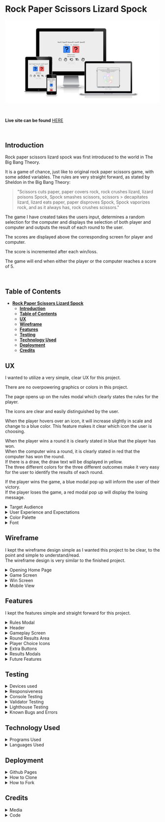 # **Rock Paper Scissors Lizard Spock**  

![Am i responsive image](readme-images/responsive.webp)  

<br>

**Live site can be found** [HERE](https://james-fitz.github.io/rock-paper-scissors-lizard-spock/)  

<br>

## **Introduction**  

Rock paper scissors lizard spock was first introduced to the world in The Big Bang Theory. 

It is a game of chance, just like to original rock paper scissors game, with some added variables.
The rules are very straight forward, as stated by Sheldon in the Big Bang Theory:
> "Scissors cuts paper, paper covers rock, rock crushes lizard, lizard poisons Spock, Spock smashes scissors, scissors > decapitates lizard, lizard eats paper, paper disproves Spock, Spock vaporizes rock, and as it always has, rock crushes scissors."
>

The game I have created takes the users input, determines a random selection for the computer and displays the selection of both player and computer and outputs the result of each round to the user.

The scores are displayed above the corresponding screen for player and computer.

The score is incremented after each win/loss.

The game will end when either the player or the computer reaches a score of 5.  

<br>

## **Table of Contents**
- [**Rock Paper Scissors Lizard Spock**](#rock-paper-scissors-lizard-spock)
  - [**Introduction**](#introduction)
  - [**Table of Contents**](#table-of-contents)
  - [**UX**](#ux)
  - [**Wireframe**](#wireframe)
  - [**Features**](#features)
  - [**Testing**](#testing)
  - [**Technology Used**](#technology-used)
  - [**Deployment**](#deployment)
  - [**Credits**](#credits)

## **UX**  

I wanted to utilize a very simple, clear UX for this project.  

There are no overpowering graphics or colors in this project.  

The page opens up on the rules modal which clearly states the rules for the player.  

The icons are clear and easily distinguished by the user.  

When the player hovers over an icon, it will increase slightly in scale and change to a blue color. This feature makes it clear which icon the user is choosing.  

When the player wins a round it is clearly stated in blue that the player has won.  
When the computer wins a round, it is clearly stated in red that the computer has won the round.  
If there is a draw, the draw text will be displayed in yellow.  
The three different colors for the three different outcomes make it very easy for the user to identify the results of each round.  

If the player wins the game, a blue modal pop up will inform the user of their victory.  
If the player loses the game, a red modal pop up will display the losing message.  

<details><summary>Target Audience</summary>  

- Fans of the Big Bang Theory.
- Anyone that enjoys a simple game of chance.

</details>

<details><summary>User Experience and Expectations</summary>  

- Simple game to play.
- Clear instructions and rules.
- Simple design and easy navigation.
- intuative design where results and outcomes are easily identified.
- Interactive controls.
- Responsive site that adjusts depending on the users device.

</details>

<details><summary>Color Palette</summary>  

I chose very simple colors for this project to ensure the design was simple, clear and easy for the user to differentiate between 
player/computer, and win/loss.  

I chose the classic blue versus red color scheme to denote the player versus computer respectively.

The blue color has been used throughout the project to show the user choices and victory for the user.
The red color has been used throught the project to show the computer choices and the computer victory.

![Image of color palette used](readme-images/color-palette.webp)  

</details>  

<details><summary>Font</summary>  

I chose a clean, simple font to maximise readability and ensure a positive user experience.  
![Image of font used](readme-images/font.webp)    

</details>   

## **Wireframe**    

I kept the wireframe design simple as I wanted this project to be clear, to the point and simple to understand/read.  
The wireframe design is very similar to the finished project.  

<details><summary>Opening Home Page</summary>  

- Opening home page  
![Image of wireframe homepage](readme-images/wireframe-homepage.webp)  

</details>  

<details><summary>Game Screen</summary>  

- Game Screen  
![Image of wireframe game screen](readme-images/wireframe-game-screen.webp)  

</details>  

<details><summary>Win Screen</summary>  

- Win screen  
![Image of wireframe win screen](readme-images/wireframe-win-screen.webp)  

</details>  

<details><summary>Mobile View</summary>  

- Mobile view  
![Image of wireframe mobile screen](readme-images/wireframe-mobile.webp)  

</details>  


## **Features**    

I kept the features simple and straight forward for this project. 

<details><summary>Rules Modal</summary>  

The rules modal is displayed as soon as the page is loaded.  
This ensures that the user will be presented with the rules immediately and will understand how the game works.  
The modal contains a small description of the game, the parameters for winning, and an image containing all the outcomes for each selection made.

![Rules image modal popup](readme-images/rules-modal.webp)  

</details>

<details><summary>Header</summary>

A simple header with icons corresponding to the relevent choices available in the game.

![Image of header](readme-images/header.webp)  

</details>

<details><summary>Gameplay Screen</summary>

This is the main gameplay area.  
The players choice icon is displayed in the blue box.  
The computers choice icon is displayed in the red box.  
The scores are displayed above the colored boxes. 

![Image of gameplay screen](readme-images/gameplay-screen.webp) 

</details>

<details><summary>Round Results Area</summary>

The function to display the result is on a 200ms delay to simulate a more realistic rock paper scissors game.  
There are four different options that can be displayed in the round results area.  

- "Waiting for input" is the default string that is displayed.
- "Computer wins the round!" is displayed when the computer wins a round.
- "You win the round!" is displayed when the player wins a round.
- "Draw!" is displayed when the computer and player make the same choice.

![Image of round results area](readme-images/round-results.webp)  

<br>

There is also a 150ms delay on the functions to display the icons that were chosen by the user and computer. This was done to simulate a more realistic game, rather than instantaneous choices being made and displayed.  

When the player wins, the win round message is displayed and the players score is increased by one.  
![Image of round results area when player wins](readme-images/round-win.webp)  

<br>

When the computer wins, the computer wins message is displayed and the computers score is increased by one.  
![Image of round results area when player losses](readme-images/round-loss.webp)  

<br>

When there is a draw result, the draw message is displayed and neither scores are increased.  
![Image of round results area when there is a draw](readme-images/round-draw.webp)  

<br>

</details>

<details><summary>Player Choice Icons</summary>

There are five choices that the player can make. Each icon will increase in size and change to blue when the player hovers over it.

![Image of icons for player to choose from](readme-images/icon-choice-area.webp)  

</details>

<details><summary>Extra Buttons</summary>

There are two buttons underneath the gameplay area.

- The rules button will display a modal pop up with the rules for the game.
- The reset button will reset all of the gameplay area to it's default values.

![Image of buttons at the bottom of screen](readme-images/buttons.webp)  

</details>

<details><summary>Results Modals</summary>

- This modal pop up is displayed when the user reaches five round wins and wins the game.  
![Image of win results modal](readme-images/win-modal.webp)  

<br>

- This modal pop up is displayed when the computer reaches five round wins and wins the game.  
![Image of lose results modal](readme-images/lose-modal.webp)  

</details>  

<details><summary>Future Features</summary>  

- Implementation of a landing page in a future version, which contains the rules and a start game button which navigates the user to the gameplay page.  
- Implementation of a scored tracking system that will keep track of the overall ammount of games that the player and computer have won.  

</details>  

## **Testing**  

<details><summary>Devices used</summary>  

The page was tested using the following devices:  

- Huawei Matebook Pro  
- Apple iPhone 8 plus  
- Huawei Mate 20 Pro  

No issues with responsiveness, appearance or functionality were noted on any of the devices.  

The page was tested using the following browers:  

- IOS Safari Mobile Browser  
- Android 12.0 Mobile Browser  
- Google Chrome  
- Mozilla Firefox  
  
No issues with responsiveness, appearance or functionality were noted while using any of the browsers above. 

</details>  

<details><summary>Responsiveness</summary>  

The application has been tested on multiple devices and at multiple screen width to ensure responsive design at all levels.
Media queries were used at lower screen widths to ensure the application stays responsive.
The display icon boxes were moved to a vertical stack to ensure they can still be viewed at lower screen width.

- Responsiveness of ipad mini screen  
![Image of iPad screen width](readme-images/ipad-responsive.webp)  

- Responsiveness of 320px screen width  
![Image of 320px screen width responsiveness](readme-images/320-responsive.webp)  

- iPhone 8  
![iPhone 8 responsiveness](readme-images/iphone-responsiveness.webp)  

- Huawei Mate 20 Pro  
![Huawei Mate 20 Pro Responsoveness](readme-images/huawei-responsiveness.webp)  

<br>

</details>  

<details><summary>Console Testing</summary>  

No errors occur in the console while the game is being played.  
All buttons were tested and all are working as intended.  

![Gif of console testing](readme-images/console-testing.gif)  

</details>

<details><summary>Validator Testing</summary>   

HTML Validator Result    
![Image of html validator results](readme-images/html-validator.webp)  

<br> 

CSS Validator Result  
![Image of css validator results](readme-images/css-validator.webp)    

<br>

Javascript Validator Results  
![Image of javascript validator results](readme/../readme-images/js-validator.webp)  

</details>  

<details><summary>Lighthouse Testing</summary>  

Lighthouse Result  
![Image of lighthouse test results](readme-images/lighthouse-results.webp)  

</details>  

<details><summary>Known Bugs and Errors</summary>  

<br>

There is a bug that occurs when the user clicks a selection rapidly at the end of the game.  
If either the computer or the player reaches a score of 5, the game result modal will pop up to end the game, however, there is a small window between the final result and the endgame function which allows the user to click again and increase their score beyond the 5 maximum limit.  
As this doesn't affect normal gameplay and only occurs when the user rapidly spams the icon selection at the end of the game, I have chosed to leave this bug in the game.  

<br>

![Gif displaying scoring bug](readme-images/score-bug.gif)  

<br>

</details>  

## **Technology Used**   
<details><summary>Programs Used</summary>  

- [Gitpod](https://www.gitpod.io/)
- [Github](https://github.com/)  
- Google Chrome Dev Tools  
- [Google Fonts](https://fonts.google.com/)
- [Fontawesome](https://fontawesome.com/)
- [EZGif](https://ezgif.com/video-to-gif)
- [Balsamiq](https://balsamiq.com/wireframes/?gclid=CjwKCAiA7IGcBhA8EiwAFfUDsedt1_yntzPRVIkvCMNi08x47L8fqx7EzPM2G05MqCNkcgb9mdIPPBoCQ7EQAvD_BwE)
- [Image.online-convert](https://image.online-convert.com/convert-to-webp)
- [Am I Responsive?](https://ui.dev/amiresponsive)
- Validators  
  - [HTML](https://validator.w3.org/)  
  - [CSS](https://jigsaw.w3.org/css-validator/)
  - [Javascript](https://jshint.com/)  

  

</details>  
<details><summary>Languages Used</summary>  

- HTML5
- CSS
- Javascript
  
</details>  

## **Deployment**  

<details><summary>Github Pages</summary>  

1. Navigate to the required repository on GitHub.
2. Click settings at the right hand side of the navigation bar.
3. Click "Pages" located under the "Code and automation" heading on the left hand side of the screen.
4. Select "Main Branch" as the source and click save.
5. The live link can take a few minutes to become available, and will be located at the top of the pages page.

</details>  

<details><summary>How to Clone</summary>  

1. Navigate to the required repository on GitHub.  
2. Click the "Code" button, located below the nav bar and above the file list.  
3. Select either "HTTPS", "SSH" or "Github CLI" and click the copy button.  
4. Open Git Bash.  
5. Change the location of your cloned repository.  
6. Type <code>git clone</code> and then paste the URL you copied.  
7. Press “Enter” to create your clone.  
   
<br>  

</details>  

<details><summary>How to Fork</summary>  

1. Navigate to the required repository on GitHub.
2. Click "Fork" on the top right hand corner of the page.
3. Click "Create Fork" at the bottom of the page.

</details>  

## **Credits**  

<details><summary>Media</summary>  

- Favicon image taken from [Freepik](https://www.flaticon.com/free-icon/rock-paper-scissors_6729743?term=rock%20paper%20scissors&page=1&position=15&page=1&position=15&related_id=6729743&origin=tag)  

- Rules image taken from [Big Bang Theory Wiki page](https://bigbangtheory.fandom.com/wiki/Rock,_Paper,_Scissors,_Lizard,_Spock)  

- All gameplay icons taken from [FontAwesome](https://fontawesome.com/)  

</details>  

<details><summary>Code</summary>  

- [W3Schools](https://www.w3schools.com/) - Used to learn about modals and extra features for JS functions such as arrow functions, pointer events, switch cases and timeout function delays.  

- Help with code from the tutors at Code Institute tutor support and mentor Chris Quinn.  

</details>  